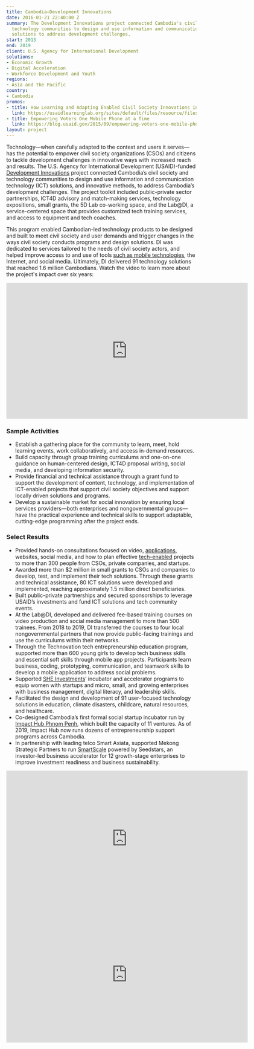 ```yaml
---
title: Cambodia—Development Innovations
date: 2016-01-21 22:40:00 Z
summary: The Development Innovations project connected Cambodia's civil society and
  technology communities to design and use information and communication technology
  solutions to address development challenges.
start: 2013
end: 2019
client: U.S. Agency for International Development
solutions:
- Economic Growth
- Digital Acceleration
- Workforce Development and Youth
regions:
- Asia and the Pacific
country:
- Cambodia
promos:
- title: How Learning and Adapting Enabled Civil Society Innovations in Cambodia
  link: https://usaidlearninglab.org/sites/default/files/resource/files/031820_annotated_evidence_summary_e.pdf
- title: Empowering Voters One Mobile Phone at a Time
  link: https://blog.usaid.gov/2015/09/empowering-voters-one-mobile-phone-at-a-time/
layout: project
---
```


Technology—when carefully adapted to the context and users it serves—has the potential to empower civil society organizations (CSOs) and citizens to tackle development challenges in innovative ways with increased reach and results. The U.S. Agency for International Development (USAID)-funded [Development Innovations](http://www.development-innovations.org/) project connected Cambodia’s civil society and technology communities to design and use information and communication technology (ICT) solutions, and innovative methods, to address Cambodia’s development challenges. The project toolkit included public-private sector partnerships, ICT4D advisory and match-making services, technology expositions, small grants, the 5D Lab co-working space, and the Lab@DI, a service-centered space that provides customized tech training services, and access to equipment and tech coaches. 

This program enabled Cambodian-led technology products to be designed and built to meet civil society and user demands and trigger changes in the ways civil society conducts programs and design solutions. DI was dedicated to services tailored to the needs of civil society actors, and helped improve access to and use of tools [such as mobile technologies](https://www.forbes.com/sites/joshuawilwohl/2016/02/14/new-app-to-help-cambodians-track-complaints-made-with-local-govt/#32e8d1ee156f), the Internet, and social media. Ultimately, DI delivered 91 technology solutions that reached 1.6 million Cambodians. Watch the video to learn more about the project's impact over six years:

<iframe src="https://player.vimeo.com/video/375672295" width="640" height="360" frameborder="0" allow="autoplay; fullscreen" allowfullscreen></iframe>

###  Sample Activities

* Establish a gathering place for the community to learn, meet, hold learning events, work collaboratively, and access in-demand resources.
* Build capacity through group training curriculums and one-on-one guidance on human-centered design, ICT4D proposal writing, social media, and developing information security.
* Provide financial and technical assistance through a grant fund to support the development of content, technology, and implementation of ICT-enabled projects that support civil society objectives and support locally driven solutions and programs.
* Develop a sustainable market for social innovation by ensuring local services providers—both enterprises and nongovernmental groups—have the practical experience and technical skills to support adaptable, cutting-edge programming after the project ends.

###  Select Results

* Provided hands-on consultations focused on video, [applications](https://dai-global-developments.com/articles/300-000-downloads-and-counting-how-i-created-a-top-khmer-smartphone-app?utm_source=daidotcom), websites, social media, and how to plan effective [tech-enabled](https://blog.usaid.gov/2015/09/empowering-voters-one-mobile-phone-at-a-time/) projects to more than 300 people from CSOs, private companies, and startups.
* Awarded more than $2 million in small grants to CSOs and companies to develop, test, and implement their tech solutions. Through these grants and technical assistance, 80 ICT solutions were developed and implemented, reaching approximately 1.5 million direct beneficiaries. 
* Built public-private partnerships and secured sponsorships to leverage USAID’s investments and fund ICT solutions and tech community events.
* At the Lab@DI, developed and delivered fee-based training courses on video production and social media management to more than 500 trainees. From 2018 to 2019, DI transferred the courses to four local nongovernmental partners that now provide public-facing trainings and use the curriculums within their networks.
* Through the Technovation tech entrepreneurship education program, supported more than 600 young girls to develop tech business skills and essential soft skills through mobile app projects. Participants learn business, coding, prototyping, communication, and teamwork skills to develop a mobile application to address social problems.
* Supported [SHE Investments](https://www.sheinvestments.com/)’ incubator and accelerator programs to equip women with startups and micro, small, and growing enterprises with business management, digital literacy, and leadership skills.   
* Facilitated the design and development of 91 user-focused technology solutions in education, climate disasters, childcare, natural resources, and healthcare. 
* Co-designed Cambodia’s first formal social startup incubator run by [Impact Hub Phnom Penh](https://phnompenh.impacthub.net/), which built the capacity of 11 ventures. As of 2019, Impact Hub now runs dozens of entrepreneurship support programs across Cambodia. 
* In partnership with leading telco Smart Axiata, supported Mekong Strategic Partners to run [SmartScale](https://www.smartscalekh.com/) powered by Seedstars, an investor-led business accelerator for 12 growth-stage enterprises to improve investment readiness and business sustainability.  

<iframe src="https://player.vimeo.com/video/179469768" width="640" height="360" frameborder="0" webkitallowfullscreen mozallowfullscreen allowfullscreen></iframe>

<iframe src="https://player.vimeo.com/video/318202536" width="640" height="360" frameborder="0" webkitallowfullscreen mozallowfullscreen allowfullscreen></iframe>